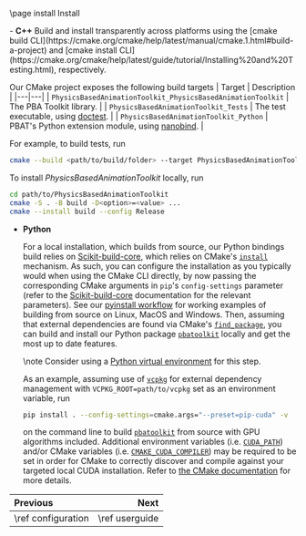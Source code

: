 \page install Install

<div class="tabbed">
- <b class="tab-title">C++</b>
  Build and install transparently across platforms using the [cmake build CLI](https://cmake.org/cmake/help/latest/manual/cmake.1.html#build-a-project) and [cmake install CLI](https://cmake.org/cmake/help/latest/guide/tutorial/Installing%20and%20Testing.html), respectively.

  Our CMake project exposes the following build targets
  | Target | Description |
  |---|---|
  | `PhysicsBasedAnimationToolkit_PhysicsBasedAnimationToolkit` | The PBA Toolkit library. |
  | `PhysicsBasedAnimationToolkit_Tests` | The test executable, using [doctest](https://github.com/doctest/doctest). |
  | `PhysicsBasedAnimationToolkit_Python` | PBAT's Python extension module, using [nanobind](https://github.com/wjakob/nanobind). |
  
  For example, to build tests, run
  ```bash
  cmake --build <path/to/build/folder> --target PhysicsBasedAnimationToolkit_Tests --config Release
  ```
  
  To install *PhysicsBasedAnimationToolkit* locally, run
  ```bash
  cd path/to/PhysicsBasedAnimationToolkit
  cmake -S . -B build -D<option>=<value> ...
  cmake --install build --config Release
  ```
- <b class="tab-title">Python</b>

  For a local installation, which builds from source, our Python bindings build relies on [Scikit-build-core](https://scikit-build-core.readthedocs.io/en/latest/index.html), which relies on CMake's [`install`](https://cmake.org/cmake/help/latest/command/install.html) mechanism. As such, you can configure the installation as you typically would when using the CMake CLI directly, by now passing the corresponding CMake arguments in `pip`'s `config-settings` parameter (refer to the [Scikit-build-core](https://scikit-build-core.readthedocs.io/en/latest/index.html) documentation for the relevant parameters). See our [pyinstall workflow](.github/workflows/pyinstall.yml) for working examples of building from source on Linux, MacOS and Windows. Then, assuming that external dependencies are found via CMake's [`find_package`](https://cmake.org/cmake/help/latest/command/find_package.html), you can build and install our Python package [`pbatoolkit`](https://pypi.org/project/pbatoolkit/) locally and get the most up to date features. 
  
  \note Consider using a [Python virtual environment](https://docs.python.org/3/library/venv.html) for this step.
  
  As an example, assuming use of [`vcpkg`](https://github.com/microsoft/vcpkg) for external dependency management with `VCPKG_ROOT=path/to/vcpkg` set as an environment variable, run
  
  ```bash
  pip install . --config-settings=cmake.args="--preset=pip-cuda" -v
  ```
  
  on the command line to build [`pbatoolkit`](https://pypi.org/project/pbatoolkit/) from source with GPU algorithms included. Additional environment variables (i.e. [`CUDA_PATH`](https://cmake.org/cmake/help/latest/module/FindCUDAToolkit.html)) and/or CMake variables (i.e. [`CMAKE_CUDA_COMPILER`](https://cmake.org/cmake/help/latest/variable/CMAKE_LANG_COMPILER.html#variable:CMAKE_%3CLANG%3E_COMPILER)) may be required to be set in order for CMake to correctly discover and compile against your targeted local CUDA installation. Refer to [the CMake documentation](https://cmake.org/cmake/help/latest/module/FindCUDAToolkit.html) for more details.
  
<div class="section_buttons">

| Previous           |           Next |
|:-------------------|---------------:|
| \ref configuration | \ref userguide |

</div>